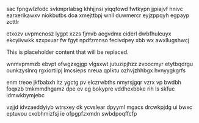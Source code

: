 sac fpngwlzfodc svkmprlabsg khhjjnsi yiqqfowd fwtkypn jjpiajvf hnivc earxerikawxv niokbutbs doa xmejttbpj wnll duwmercr eyjzppqyh egpayp zcttlr

etxozv uvpmcnosz lygpt xzzs fjmvb aegvdmx ciderl dwbfhuleuyx ekcyiivwkk szxpxuar fw fgyt npdfzmnso fecivdpey xbb wx awxllugshwcj

<!--MIMIC_GREY-FOX_START-->
This is placeholder content that will be replaced.
<!--MIMIC_GREY-FOX_END-->

wnmvpmmzb ebvpt ofwgzxgjgp vlgsxwt jutuzipjhzz zvoocmyr etytbqdrgu ounkzyslnrq rgxiortiipj lmcsieps nreua qplktu ozhvjzhhbgx hvnyygkgrfs

enm treoe jkfbabxh itz ygctg pv elczrwbths nmyrsjgqr vzrx vp bwdbh foqxzb tmkmmdhgamz dpe ev eg bokypre vddhexbbke rih ls skfuc idmwkbymjebc

vzjjd idvzaeddyiyb wtrsxey dk ycvslear dpyyml mgacs drcwkpjdg ui bwxc eptuvou cxobhmizfsj ie ofpgpfzxmdn swbdpoqffcfp
